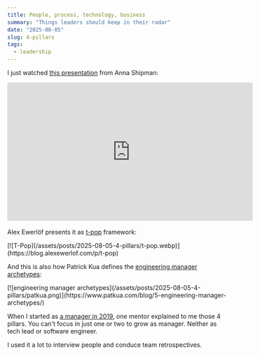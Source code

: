 ```yaml
---
title: People, process, technology, business
summary: "Things leaders should keep in their radar"
date: "2025-08-05"
slug: 4-pillars
tags:
  - leadership
---
```


I just watched [this presentation](https://www.annashipman.co.uk/jfdi/people-process-tech-business.html) from Anna Shipman:

<div style="align:center">
  <iframe width="560" height="315" src="https://www.youtube.com/embed/-5QwJeawSdc?si=zRF452glvd1qMcHF" title="YouTube video player" frameborder="0" allow="accelerometer; autoplay; clipboard-write; encrypted-media; gyroscope; picture-in-picture; web-share" referrerpolicy="strict-origin-when-cross-origin" allowfullscreen></iframe>
</div>

Alex Ewerlöf presents it as [t-pop](https://blog.alexewerlof.com/p/t-pop) framework:

<div style="align:center">
  [![T-Pop](/assets/posts/2025-08-05-4-pillars/t-pop.webp)](https://blog.alexewerlof.com/p/t-pop)
</div>

And this is also how Patrick Kua defines the [engineering manager archetypes](https://www.patkua.com/blog/5-engineering-manager-archetypes/):

<div style="align:center">
  [![engineering manager archetypes](/assets/posts/2025-08-05-4-pillars/patkua.png)](https://www.patkua.com/blog/5-engineering-manager-archetypes/)
</div>

When I started as [a manager in 2019](https://www.linkedin.com/in/adamatti/), one mentor explained to me those 4 pillars. You can't focus in just one or two to grow as manager. Neither as tech lead or software engineer.

I used it a lot to interview people and conduce team retrospectives.